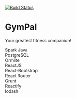 [![Build Status](https://travis-ci.org/Snjoo/gympal.svg?branch=master)](https://travis-ci.org/Snjoo/gympal)

# GymPal

Your greatest fitness companion!

Spark Java  
PostgreSQL  
Ormlite  
ReactJS  
React-Bootstrap  
React Router  
Grunt  
Reactify  
lodash
